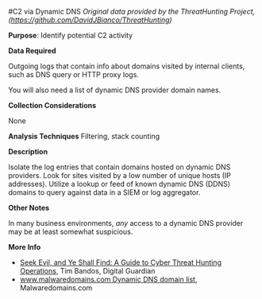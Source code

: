 #C2 via Dynamic DNS 
*Original data provided by the ThreatHunting Project, (https://github.com/DavidJBianco/ThreatHunting)*

**Purpose**: Identify potential C2 activity

**Data Required**

Outgoing logs that contain info about domains
visited by internal clients, such as DNS query or HTTP proxy logs.

You will also need a list of dynamic DNS provider domain names.

**Collection Considerations**

None

**Analysis Techniques**
Filtering, stack counting

**Description**

Isolate the log entries that contain domains hosted on dynamic DNS
providers.  Look for sites visited by a low number of unique hosts (IP
addresses). Utilize a lookup or feed of known dynamic DNS (DDNS) domains
to query against data in a SIEM or log aggregator. 

**Other Notes**

In many business environments, _any_ access to a dynamic DNS provider
may be at least somewhat suspicious.

**More Info**

- [Seek Evil, and Ye Shall Find: A Guide to Cyber Threat Hunting Operations](https://digitalguardian.com/blog/seek-evil-and-ye-shall-find-guide-cyber-threat-hunting-operations), Tim Bandos, Digital Guardian
- [www.malwaredomains.com Dynamic DNS domain list](http://mirror1.malwaredomains.com/files/dynamic_dns.txt), Malwaredomains.com

